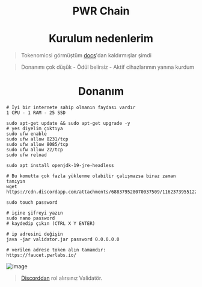 <h1 align="center"> PWR Chain </h1>

<h1 align="center"> Kurulum nedenlerim </h1>

> Tokenomicsi görmüştüm [docs](https://docsend.com/view/wuhzf7amksymr279)'dan kaldırmışlar şimdi

> Donanımı çok düşük - Ödül belirsiz - Aktif cihazlarımın yanına kurdum

<h1 align="center"> Donanım </h1>

```console
# İyi bir internete sahip olmanın faydası vardır
1 CPU - 1 RAM - 25 SSD
```
```console
sudo apt-get update && sudo apt-get upgrade -y
# yes diyelim çıktıya
sudo ufw enable
sudo ufw allow 8231/tcp
sudo ufw allow 8085/tcp
sudo ufw allow 22/tcp
sudo ufw reload

sudo apt install openjdk-19-jre-headless
```
```console
# Bu komutta çok fazla yüklenme olabilir çalışmazsa biraz zaman tanıyın
wget https://cdn.discordapp.com/attachments/688379528070037509/1162373955122901092/validator.jar

sudo touch password

# içine şifreyi yazın
sudo nano password
# kaydedip çıkın (CTRL X Y ENTER)
```
``` console
# ip adresini değişin
java -jar validator.jar password 0.0.0.0.0

# verilen adrese token alın tamamdır:
https://faucet.pwrlabs.io/
```

![image](https://github.com/ruesandora/PWR/assets/101149671/4d98cbf8-1191-4875-8a6f-0a58ea6f5c0f)

> [Discorddan](https://discord.gg/WZQnA5qv) rol alırsınız Validatör.

